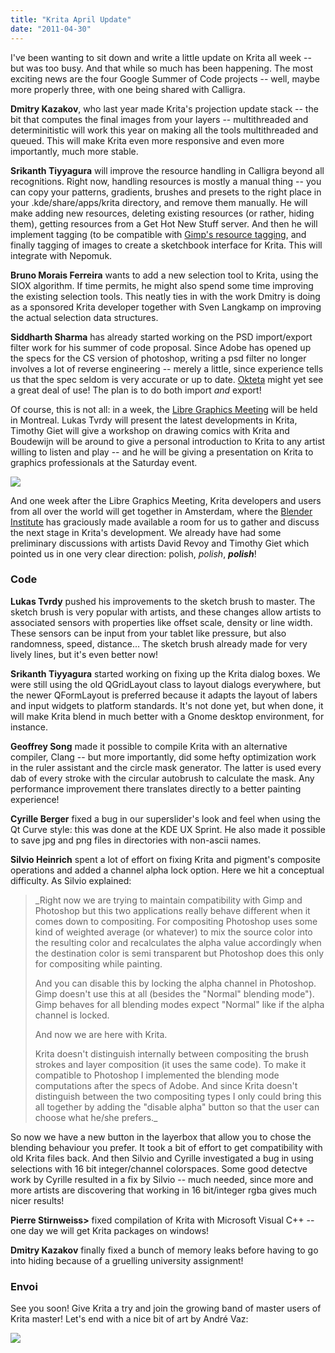 ```yaml
---
title: "Krita April Update"
date: "2011-04-30"
---
```


I've been wanting to sit down and write a little update on Krita all week -- but was too busy. And that while so much has been happening. The most exciting news are the four Google Summer of Code projects -- well, maybe more properly three, with one being shared with Calligra.

**Dmitry Kazakov**, who last year made Krita's projection update stack -- the bit that computes the final images from your layers -- multithreaded and determinitistic will work this year on making all the tools multithreaded and queued. This will make Krita even more responsive and even more importantly, much more stable.

**Srikanth Tiyyagura** will improve the resource handling in Calligra beyond all recognitions. Right now, handling resources is mostly a manual thing -- you can copy your patterns, gradients, brushes and presets to the right place in your .kde/share/apps/krita directory, and remove them manually. He will make adding new resources, deleting existing resources (or rather, hiding them), getting resources from a Get Hot New Stuff server. And then he will implement tagging (to be compatible with [Gimp's resource tagging](http://sites.google.com/site/gimpwiki/development/gsoc#TOC-Projects-finished-in-GSoC-2008), and finally tagging of images to create a sketchbook interface for Krita. This will integrate with Nepomuk.

**Bruno Morais Ferreira** wants to add a new selection tool to Krita, using the SIOX algorithm. If time permits, he might also spend some time improving the existing selection tools. This neatly ties in with the work Dmitry is doing as a sponsored Krita developer together with Sven Langkamp on improving the actual selection data structures.

**Siddharth Sharma** has already started working on the PSD import/export filter work for his summer of code proposal. Since Adobe has opened up the specs for the CS version of photoshop, writing a psd filter no longer involves a lot of reverse engineering -- merely a little, since experience tells us that the spec seldom is very accurate or up to date. [Okteta](http://utils.kde.org/projects/okteta/) might yet see a great deal of use! The plan is to do both import _and_ export!

Of course, this is not all: in a week, the [Libre Graphics Meeting](http://www.libregraphicsmeeting.org) will be held in Montreal. Lukas Tvrdy will present the latest developments in Krita, Timothy Giet will give a workshop on drawing comics with Krita and Boudewijn will be around to give a personal introduction to Krita to any artist willing to listen and play -- and he will be giving a presentation on Krita to graphics professionals at the Saturday event. 

[![](https://krita.org/wp-content/uploads/2011/04/160x600.jpg)](http://libregraphicsmeeting.org)  

And one week after the Libre Graphics Meeting, Krita developers and users from all over the world will get together in Amsterdam, where the [Blender Institute](http://www.blender.org/blender-institute/) has graciously made available a room for us to gather and discuss the next stage in Krita's development. We already have had some preliminary discussions with artists David Revoy and Timothy Giet which pointed us in one very clear direction: polish, _polish_, **_polish_**!

### Code

**Lukas Tvrdy** pushed his improvements to the sketch brush to master. The sketch brush is very popular with artists, and these changes allow artists to associated sensors with properties like offset scale, density or line width. These sensors can be input from your tablet like pressure, but also randomness, speed, distance... The sketch brush already made for very lively lines, but it's even better now!

**Srikanth Tiyyagura** started working on fixing up the Krita dialog boxes. We were still using the old QGridLayout class to layout dialogs everywhere, but the newer QFormLayout is preferred because it adapts the layout of labers and input widgets to platform standards. It's not done yet, but when done, it will make Krita blend in much better with a Gnome desktop environment, for instance.

**Geoffrey Song** made it possible to compile Krita with an alternative compiler, Clang -- but more importantly, did some hefty optimization work in the ruler assistant and the circle mask generator. The latter is used every dab of every stroke with the circular autobrush to calculate the mask. Any performance improvement there translates directly to a better painting experience!

**Cyrille Berger** fixed a bug in our superslider's look and feel when using the Qt Curve style: this was done at the KDE UX Sprint. He also made it possible to save jpg and png files in directories with non-ascii names.

**Silvio Heinrich** spent a lot of effort on fixing Krita and pigment's composite operations and added a channel alpha lock option. Here we hit a conceptual difficulty. As Silvio explained:

> _Right now we are trying to maintain compatibility with Gimp and Photoshop but this two applications really behave different when it comes down to compositing. For compositing Photoshop uses some kind of weighted average (or whatever) to mix the source color into the resulting color and recalculates the alpha value accordingly when the destination color is semi transparent but Photoshop does this only for compositing while painting.  
>   
> And you can disable this by locking the alpha channel in Photoshop. Gimp doesn't use this at all (besides the "Normal" blending mode"). Gimp behaves for all blending modes expect "Normal" like if the alpha channel is locked.  
>   
> And now we are here with Krita.  
>   
> Krita doesn't distinguish internally between compositing the brush strokes and layer composition (it uses the same code). To make it compatible to Photoshop I implemented the blending mode computations after the specs of Adobe. And since Krita doesn't distinguish between the two compositing types I only could bring this all together by adding the "disable alpha" button so that the user can choose what he/she prefers._

So now we have a new button in the layerbox that allow you to chose the blending behaviour you prefer. It took a bit of effort to get compatibility with old Krita files back. And then Silvio and Cyrille investigated a bug in using selections with 16 bit integer/channel colorspaces. Some good detectve work by Cyrille resulted in a fix by Silvio -- much needed, since more and more artists are discovering that working in 16 bit/integer rgba gives much nicer results!

**Pierre Stirnweiss>** fixed compilation of Krita with Microsoft Visual C++ -- one day we will get Krita packages on windows!

**Dmitry Kazakov** finally fixed a bunch of memory leaks before having to go into hiding because of a gruelling university assignment!

### Envoi

See you soon! Give Krita a try and join the growing band of master users of Krita master! Let's end with a nice bit of art by André Vaz:

![](https://krita.org/wp-content/uploads/2011/04/agent-adam_p16_hr_inks.jpg)
